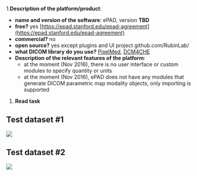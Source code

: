 1.**Description of the platform/product**:

* **name and version of the software**: ePAD, version **TBD**
* **free?** yes [https://epad.stanford.edu/epad-agreement](https://epad.stanford.edu/epad-agreement)
* **commercial?** no
* **open source?** yes except plugins and UI project github.com/RubinLab/
* **what DICOM library do you use?** [PixelMed](http://www.pixelmed.com/), [DCM4CHE](http://www.dcm4che.org/)
* **Description of the relevant features of the platform**:
  * at the moment \(Nov 2016\), there is no user interface or custom modules  to specify quantity or units
  * at the moment \(Nov 2016\), ePAD does not have any modules that generate DICOM parametric map modality objects, only importing is supported

1. **Read task**

## Test dataset \#1

![](../epad/epad-pm-test1.png)

## Test dataset \#2

![](../epad/epad-pm-test2.png)
